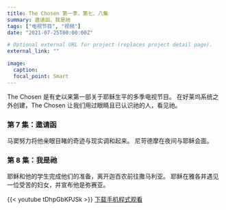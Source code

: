 ```yaml
---
title: The Chosen 第一季，第七、八集
summary: 邀请函、我是祂
tags: ["电视节目", "视频"]
date: "2021-07-25T00:00:00Z"

# Optional external URL for project (replaces project detail page).
external_link: ""

image:
  caption:
  focal_point: Smart
---
```

The Chosen 是有史以来第一部关于耶稣生平的多季电视节目。 在好莱坞系统之外创建，The Chosen 让我们用过眼睛且已认识祂的人，看见祂。

### 第 7 集：邀请函
马窦努力将他亲眼目睹的奇迹与现实调和起来。 尼苛德摩在夜间与耶稣会面。

### 第 8 集：我是祂
耶稣和他的学生完成他们的准备，离开迦百农前往撒马利亚。 耶稣在雅各井遇见一位受苦的妇女，并宣布他是弥赛亚。

{{< youtube tDhpGbKPJSk >}}
[下载手机程式观看](https://thechosen.tv/app)

